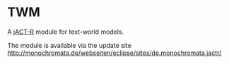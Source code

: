 # TWM
A [jACT-R](http://jact-r.org/) module for text-world models.

The module is available via the update site http://monochromata.de/webseiten/eclipse/sites/de.monochromata.jactr/
